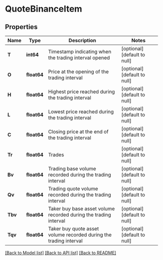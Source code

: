 # QuoteBinanceItem

## Properties
Name | Type | Description | Notes
------------ | ------------- | ------------- | -------------
**T** | **int64** | Timestamp indicating when the trading interval opened | [optional] [default to null]
**O** | **float64** | Price at the opening of the trading interval | [optional] [default to null]
**H** | **float64** | Highest price reached during the trading interval | [optional] [default to null]
**L** | **float64** | Lowest price reached during the trading interval | [optional] [default to null]
**C** | **float64** | Closing price at the end of the trading interval | [optional] [default to null]
**Tr** | **float64** | Trades | [optional] [default to null]
**Bv** | **float64** | Trading base volume recorded during the trading interval | [optional] [default to null]
**Qv** | **float64** | Trading quote volume recorded during the trading interval | [optional] [default to null]
**Tbv** | **float64** | Taker buy base asset volume recorded during the trading interval | [optional] [default to null]
**Tqv** | **float64** | Taker buy quote asset volume recorded during the trading interval | [optional] [default to null]

[[Back to Model list]](../README.md#documentation-for-models) [[Back to API list]](../README.md#documentation-for-api-endpoints) [[Back to README]](../README.md)

